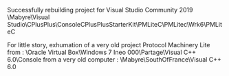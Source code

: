 
Successfully rebuilding project for Visual Studio Community 2019
\\Mabyre\Visual Studio\CPlusPlus\ConsoleCPlusPlusStarterKit\PMLiteC\PMLitec\Wrk6\PMLiteC

For little story, exhumation of a very old project Protocol Machinery Lite from :
\\Oracle Virtual Box\Windows 7 Ineo 000\Partage\Visual C++ 6.0\Console
from a very old computer :
\\Mabyre\SouthOfFrance\Visual C++ 6.0
